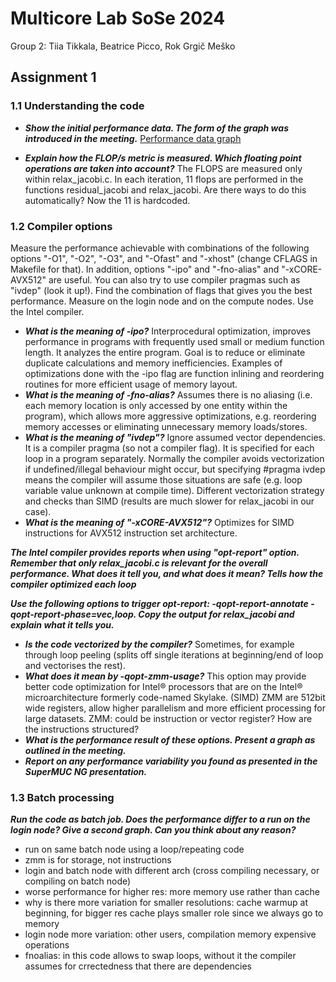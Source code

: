 # Multicore Lab SoSe 2024
Group 2: Tiia Tikkala, Beatrice Picco, Rok Grgič Meško

## Assignment 1

### 1.1 Understanding the code
* ***Show the initial performance data. The form of the graph was introduced in the meeting.***
[Performance data graph](1_heatdir/plots/group2_perf.pdf)

* ***Explain how the FLOP/s metric is measured. Which floating point operations are taken into account?*** The FLOPS are measured only within relax_jacobi.c. In each iteration, 11 flops are performed in the functions residual_jacobi and relax_jacobi. Are there ways to do this automatically? Now the 11 is hardcoded.


### 1.2 Compiler options
Measure the performance achievable with combinations of the following options "-O1", "-O2", "-O3", and "-Ofast" and "-xhost" (change CFLAGS in Makefile for that). In addition, options "-ipo" and "-fno-alias" and "-xCORE-AVX512" are useful. You can also try to use compiler pragmas such as "ivdep" (look it up!). Find the combination of flags that gives you the best performance. Measure on the login node and on the compute nodes. Use the Intel compiler.

* ***What is the meaning of -ipo?*** Interprocedural optimization, improves performance in programs with frequently used small or medium function length. It analyzes the entire program. Goal is to reduce or eliminate duplicate calculations and memory inefficiencies. Examples of optimizations done with the -ipo flag are function inlining and reordering routines for more efficient usage of memory layout. 
* ***What is the meaning of -fno-alias?*** Assumes there is no aliasing (i.e. each memory location is only accessed by one entity within the program), which allows more aggressive optimizations, e.g. reordering memory accesses or eliminating unnecessary memory loads/stores.
* ***What is the meaning of "ivdep"?*** Ignore assumed vector dependencies. It is a compiler pragma (so not a compiler flag). It is specified for each loop in a program separately. Normally the compiler avoids vectorization if undefined/illegal behaviour might occur, but specifying #pragma ivdep means the compiler will assume those situations are safe (e.g. loop variable value unknown at compile time). Different vectorization strategy and checks than SIMD (results are much slower for relax_jacobi in our case).
* ***What is the meaning of "-xCORE-AVX512"?*** Optimizes for SIMD instructions for AVX512 instruction set architecture.

***The Intel compiler provides reports when using "opt-report" option. Remember that only relax_jacobi.c is relevant for the overall performance. What does it tell you, and what does it mean? Tells how the compiler optimized each loop***

***Use the following options to trigger opt-report: -qopt-report-annotate -qopt-report-phase=vec,loop. Copy the output for relax_jacobi and explain what it tells you.***
* ***Is the code vectorized by the compiler?*** Sometimes, for example through loop peeling (splits off single iterations at beginning/end of loop and vectorises the rest).
* ***What does it mean by -qopt-zmm-usage?*** This option may provide better code optimization for Intel® processors that are on the Intel® microarchitecture formerly code-named Skylake. (SIMD) ZMM are 512bit wide registers, allow higher parallelism and more efficient processing for large datasets. ZMM: could be instruction or vector register? How are the instructions structured?
* ***What is the performance result of these options. Present a graph as outlined in the meeting.***
* ***Report on any performance variability you found as presented in the SuperMUC NG presentation.***


### 1.3 Batch processing

***Run the code as batch job. Does the performance differ to a run on the login node? Give a second graph. Can you think about any reason?***


- run on same batch node using a loop/repeating code
- zmm is for storage, not instructions
- login and batch node with different arch (cross compiling necessary, or compiling on batch node)
- worse performance for higher res: more memory use rather than cache
- why is there more variation for smaller resolutions: cache warmup at beginning, for bigger res cache plays smaller role since we always go to memory
- login node more variation: other users, compilation memory expensive operations
- fnoalias: in this code allows to swap loops, without it the compiler assumes for crrectedness that there are dependencies

